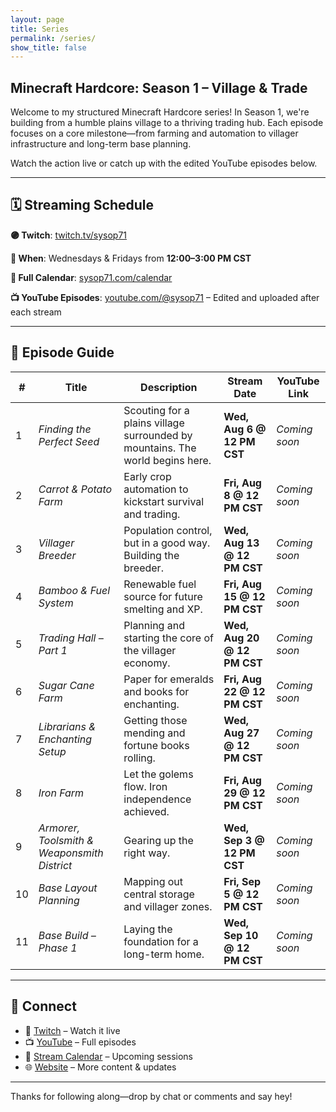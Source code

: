```yaml
---
layout: page
title: Series
permalink: /series/
show_title: false
---
```

## Minecraft Hardcore: Season 1 – Village & Trade

Welcome to my structured Minecraft Hardcore series! In Season 1, we're building from a humble plains village to a thriving trading hub. Each episode focuses on a core milestone—from farming and automation to villager infrastructure and long-term base planning.

Watch the action live or catch up with the edited YouTube episodes below.

---

## 🗓 Streaming Schedule

**🟣 Twitch**: [twitch.tv/sysop71](https://twitch.tv/sysop71)

**📅 When**: Wednesdays & Fridays from **12:00–3:00 PM CST**

**📘 Full Calendar**: [sysop71.com/calendar](https://sysop71.com/calendar/)

**📺 YouTube Episodes**: [youtube.com/@sysop71](https://youtube.com/@sysop71) – Edited and uploaded after each stream

---

## 📅 Episode Guide

| # | Title | Description | Stream Date | YouTube Link |
|--|-------|-------------|-------------|--------------|
| 1 | *Finding the Perfect Seed* | Scouting for a plains village surrounded by mountains. The world begins here. | **Wed, Aug 6 @ 12 PM CST** | _Coming soon_ |
| 2 | *Carrot & Potato Farm* | Early crop automation to kickstart survival and trading. | **Fri, Aug 8 @ 12 PM CST** | _Coming soon_ |
| 3 | *Villager Breeder* | Population control, but in a good way. Building the breeder. | **Wed, Aug 13 @ 12 PM CST** | _Coming soon_ |
| 4 | *Bamboo & Fuel System* | Renewable fuel source for future smelting and XP. | **Fri, Aug 15 @ 12 PM CST** | _Coming soon_ |
| 5 | *Trading Hall – Part 1* | Planning and starting the core of the villager economy. | **Wed, Aug 20 @ 12 PM CST** | _Coming soon_ |
| 6 | *Sugar Cane Farm* | Paper for emeralds and books for enchanting. | **Fri, Aug 22 @ 12 PM CST** | _Coming soon_ |
| 7 | *Librarians & Enchanting Setup* | Getting those mending and fortune books rolling. | **Wed, Aug 27 @ 12 PM CST** | _Coming soon_ |
| 8 | *Iron Farm* | Let the golems flow. Iron independence achieved. | **Fri, Aug 29 @ 12 PM CST** | _Coming soon_ |
| 9 | *Armorer, Toolsmith & Weaponsmith District* | Gearing up the right way. | **Wed, Sep 3 @ 12 PM CST** | _Coming soon_ |
| 10 | *Base Layout Planning* | Mapping out central storage and villager zones. | **Fri, Sep 5 @ 12 PM CST** | _Coming soon_ |
| 11 | *Base Build – Phase 1* | Laying the foundation for a long-term home. | **Wed, Sep 10 @ 12 PM CST** | _Coming soon_ |

---

## 🔗 Connect

- 💜 [Twitch](https://twitch.tv/sysop71) – Watch it live
- 📺 [YouTube](https://youtube.com/@sysop71) – Full episodes
- 📆 [Stream Calendar](https://sysop71.com/calendar/) – Upcoming sessions
- 🌐 [Website](https://sysop71.com) – More content & updates

---

Thanks for following along—drop by chat or comments and say hey!
